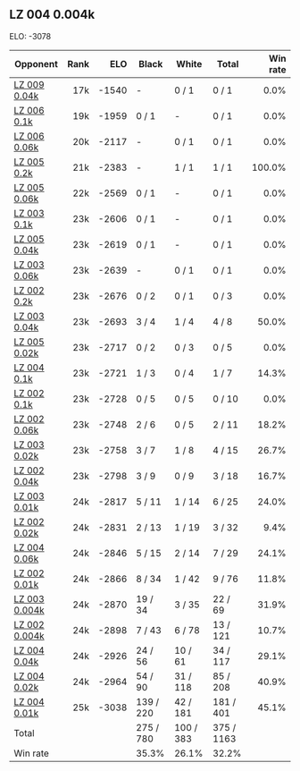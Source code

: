 ## LZ 004 0.004k ##

ELO: -3078

Opponent | Rank | ELO | Black | White | Total | Win rate
---------|-----:|----:|-------|-------|-------|-------:
[LZ 009 0.04k](LZ%20009%200.04k.md) | 17k | -1540 | - | 0 / 1 | 0 / 1 | 0.0%
[LZ 006 0.1k](LZ%20006%200.1k.md) | 19k | -1959 | 0 / 1 | - | 0 / 1 | 0.0%
[LZ 006 0.06k](LZ%20006%200.06k.md) | 20k | -2117 | - | 0 / 1 | 0 / 1 | 0.0%
[LZ 005 0.2k](LZ%20005%200.2k.md) | 21k | -2383 | - | 1 / 1 | 1 / 1 | 100.0%
[LZ 005 0.06k](LZ%20005%200.06k.md) | 22k | -2569 | 0 / 1 | - | 0 / 1 | 0.0%
[LZ 003 0.1k](LZ%20003%200.1k.md) | 23k | -2606 | 0 / 1 | - | 0 / 1 | 0.0%
[LZ 005 0.04k](LZ%20005%200.04k.md) | 23k | -2619 | 0 / 1 | - | 0 / 1 | 0.0%
[LZ 003 0.06k](LZ%20003%200.06k.md) | 23k | -2639 | - | 0 / 1 | 0 / 1 | 0.0%
[LZ 002 0.2k](LZ%20002%200.2k.md) | 23k | -2676 | 0 / 2 | 0 / 1 | 0 / 3 | 0.0%
[LZ 003 0.04k](LZ%20003%200.04k.md) | 23k | -2693 | 3 / 4 | 1 / 4 | 4 / 8 | 50.0%
[LZ 005 0.02k](LZ%20005%200.02k.md) | 23k | -2717 | 0 / 2 | 0 / 3 | 0 / 5 | 0.0%
[LZ 004 0.1k](LZ%20004%200.1k.md) | 23k | -2721 | 1 / 3 | 0 / 4 | 1 / 7 | 14.3%
[LZ 002 0.1k](LZ%20002%200.1k.md) | 23k | -2728 | 0 / 5 | 0 / 5 | 0 / 10 | 0.0%
[LZ 002 0.06k](LZ%20002%200.06k.md) | 23k | -2748 | 2 / 6 | 0 / 5 | 2 / 11 | 18.2%
[LZ 003 0.02k](LZ%20003%200.02k.md) | 23k | -2758 | 3 / 7 | 1 / 8 | 4 / 15 | 26.7%
[LZ 002 0.04k](LZ%20002%200.04k.md) | 23k | -2798 | 3 / 9 | 0 / 9 | 3 / 18 | 16.7%
[LZ 003 0.01k](LZ%20003%200.01k.md) | 24k | -2817 | 5 / 11 | 1 / 14 | 6 / 25 | 24.0%
[LZ 002 0.02k](LZ%20002%200.02k.md) | 24k | -2831 | 2 / 13 | 1 / 19 | 3 / 32 | 9.4%
[LZ 004 0.06k](LZ%20004%200.06k.md) | 24k | -2846 | 5 / 15 | 2 / 14 | 7 / 29 | 24.1%
[LZ 002 0.01k](LZ%20002%200.01k.md) | 24k | -2866 | 8 / 34 | 1 / 42 | 9 / 76 | 11.8%
[LZ 003 0.004k](LZ%20003%200.004k.md) | 24k | -2870 | 19 / 34 | 3 / 35 | 22 / 69 | 31.9%
[LZ 002 0.004k](LZ%20002%200.004k.md) | 24k | -2898 | 7 / 43 | 6 / 78 | 13 / 121 | 10.7%
[LZ 004 0.04k](LZ%20004%200.04k.md) | 24k | -2926 | 24 / 56 | 10 / 61 | 34 / 117 | 29.1%
[LZ 004 0.02k](LZ%20004%200.02k.md) | 24k | -2964 | 54 / 90 | 31 / 118 | 85 / 208 | 40.9%
[LZ 004 0.01k](LZ%20004%200.01k.md) | 25k | -3038 | 139 / 220 | 42 / 181 | 181 / 401 | 45.1%
Total | | | 275 / 780 | 100 / 383 | 375 / 1163 | 
Win rate| | | 35.3% | 26.1% | 32.2% | 
